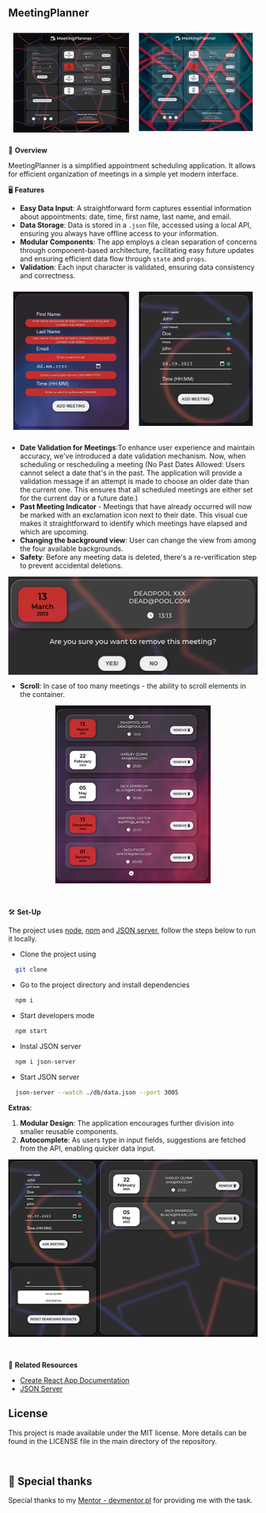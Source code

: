 ##  MeetingPlanner

<div style="display: flex; justify-content: center;">
    <div style="padding: 10px; box-sizing: border-box;">
        <img src="./src/assets/img/readme/mockup1.png" style="max-height: 600px; width: auto; margin-right: 10px;">
    </div>
    <div style="padding: 10px; box-sizing: border-box;">
        <img src="./src/assets/img/readme/mockup.png" style="max-height: 600px; width: auto;">
    </div>
</div>


🚀 **Overview**

MeetingPlanner is a simplified appointment scheduling application. It allows for efficient organization of meetings in a simple yet modern interface.

🖥 **Features**

- **Easy Data Input**: A straightforward form captures essential information about appointments: date, time, first name, last name, and email.
- **Data Storage**: Data is stored in a `.json` file, accessed using a local API, ensuring you always have offline access to your information.
- **Modular Components**: The app employs a clean separation of concerns through component-based architecture, facilitating easy future updates and ensuring efficient data flow through `state` and `props`.
- **Validation**: Each input character is validated, ensuring data consistency and correctness.
<div style="display: flex; justify-content: center;">
    <div style="padding: 10px; box-sizing: border-box;">
        <img src="./src/assets/img/readme/validate1.png" style="max-height: 400px; width: auto; margin-right: 10px;">
    </div>
    <div style="padding: 10px; box-sizing: border-box;">
        <img src="./src/assets/img/readme/validate2.png" style="max-height: 400px; width: auto;">
    </div>
</div>

- **Date Validation for Meetings**:To enhance user experience and maintain accuracy, we've introduced a date validation mechanism. Now, when scheduling or rescheduling a meeting (No Past Dates Allowed: Users cannot select a date that's in the past. The application will provide a validation message if an attempt is made to choose an older date than the current one. This ensures that all scheduled meetings are either set for the current day or a future date.)
- **Past Meeting Indicator** - Meetings that have already occurred will now be marked with an exclamation icon next to their date. This visual cue makes it straightforward to identify which meetings have elapsed and which are upcoming.
- **Changing the background view**: User can change the view from among the four available backgrounds.
- **Safety**: Before any meeting data is deleted, there's a re-verification step to prevent accidental deletions.

<div style="display: flex; justify-content: center;">
    <img src="./src/assets/img/readme/validate3.png" style="max-height: 200px; width: auto; display: block;">
</div>

- **Scroll**: In case of too many meetings - the ability to scroll elements in the container.
<div style="display: flex; justify-content: center;">
    <img src="./src/assets/img/readme/scroll.png" style="max-height: 360px; width: auto; display: block;">
</div>
<br/>
&nbsp;

🛠 **Set-Up**

The project uses [node](https://nodejs.org/en/), [npm](https://www.npmjs.com/) and [JSON server](https://www.npmjs.com/package/json-server), follow the steps below to run it locally.

- Clone the project using

```bash
  git clone
```

- Go to the project directory and install dependencies

```bash
  npm i
```

- Start developers mode

```bash
  npm start
```
- Instal JSON server 

```bash
  npm i json-server
```
- Start JSON server

```bash
  json-server --watch ./db/data.json --port 3005
```
  
**Extras**:

1. **Modular Design**: The application encourages further division into smaller reusable components.
2. **Autocomplete**: As users type in input fields, suggestions are fetched from the API, enabling quicker data input.
<div style="display: flex; justify-content: center;">
    <img src="./src/assets/img/readme/filterUsers.png" style="max-height: 360px; width: auto; display: block;">
</div>

<br/>
&nbsp;

🔗 **Related Resources**
- [Create React App Documentation](https://reactjs.org/docs/create-a-new-react-app.html)
- [JSON Server](https://github.com/typicode/json-server)

## License
This project is made available under the MIT license. More details can be found in the LICENSE file in the main directory of the repository.

&nbsp;

## 🙏 Special thanks

Special thanks to my [Mentor - devmentor.pl](https://devmentor.pl/) for providing me with the task.